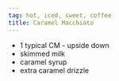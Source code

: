 ```yaml
---
tag: hot, iced, sweet, coffee
title: Caramel Macchiato
---
```


- 1 typical CM - upside down
- skimmed milk
- caramel syrup
- extra caramel drizzle